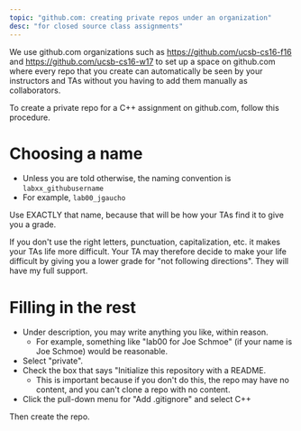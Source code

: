 ```yaml
---
topic: "github.com: creating private repos under an organization"
desc: "for closed source class assignments"
---
```


We use github.com organizations such as <https://github.com/ucsb-cs16-f16> and <https://github.com/ucsb-cs16-w17> to set up a space
on github.com where every repo that you create can automatically be seen by your instructors and TAs without you having to add them manually as collaborators.

To create a private repo for a C++ assignment on github.com, follow this procedure.

# Choosing a name

* Unless you are told otherwise, the naming convention is `labxx_githubusername`
* For example, `lab00_jgaucho`

Use EXACTLY that name, because that will be how your TAs find it to give you a grade.    

If you don't use the right letters, punctuation, capitalization, etc. it makes your TAs life more difficult. Your TA 
may therefore decide to make your life difficult by giving you a lower grade for "not following directions". 
They will have my full support.                         

# Filling in the rest

-   Under description, you may write anything you like, within reason.                           
    -   For example, something like "lab00 for Joe Schmoe" (if your name is Joe Schmoe) would be reasonable.                                                                                     
-   Select "private".                                                                            
-   Check the box that says "Initialize this repository with a README.                           
    -   This is important because if you don't do this, the repo may have no content, and you can't clone a repo with no content.
-   Click the pull-down menu for "Add .gitignore" and select C++

Then create the repo.
